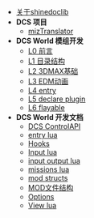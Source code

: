 * [关于shinedoclib](/)
* **DCS 项目**
  * [mizTranslator](docs/DCS_项目/mizTranslator.md)
* **DCS World 模组开发**
  * [L0 前言](docs/DCS_World_模组开发/L0_前言.md)
  * [L1 目录结构](docs/DCS_World_模组开发/L1_目录结构.md)
  * [L2 3DMAX基础](docs/DCS_World_模组开发/L2_3DMAX基础.md)
  * [L3 EDM动画](docs/DCS_World_模组开发/L3_EDM动画.md)
  * [L4 entry](docs/DCS_World_模组开发/L4_entry.md)
  * [L5 declare plugin](docs/DCS_World_模组开发/L5_declare_plugin.md)
  * [L6 flayable](docs/DCS_World_模组开发/L6_flayable.md)
* **DCS World 开发文档**
  * [DCS ControlAPI](docs/DCS_World_开发文档/DCS_ControlAPI.md)
  * [entry lua](docs/DCS_World_开发文档/entry_lua.md)
  * [Hooks](docs/DCS_World_开发文档/Hooks.md)
  * [Input lua](docs/DCS_World_开发文档/Input_lua.md)
  * [input output lua](docs/DCS_World_开发文档/input_output_lua.md)
  * [missions lua](docs/DCS_World_开发文档/missions_lua.md)
  * [mod structs](docs/DCS_World_开发文档/mod_structs.md)
  * [MOD文件结构](docs/DCS_World_开发文档/MOD文件结构.md)
  * [Options](docs/DCS_World_开发文档/Options.md)
  * [View lua](docs/DCS_World_开发文档/View_lua.md)
